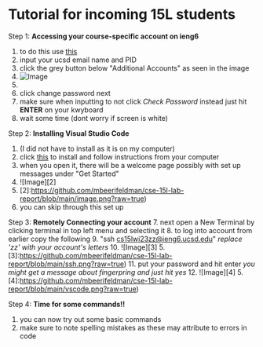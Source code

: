  # **Tutorial for incoming 15L students**

Step 1: **Accessing your course-specific account on ieng6**
1. to do this use [this](https://sdacs.ucsd.edu/~icc/index.php)
2. input your ucsd email name and PID
3. click the grey button below "Additional Accounts" as seen in the image 
4. ![Image][1]
5. [1]:https://github.com/mbeerifeldman/cse-15l-lab-report/blob/main/Screen%20Shot%202023-01-12%20at%206.57.21%20PM.png?raw=true
6. click change password next
7. make sure when inputting to not click *Check Password* instead just hit **ENTER** on your kwyboard 
8.  wait some time (dont worry if screen is white) 

Step 2: **Installing Visual Studio Code**
1. (I did not have to install as it is on my computer)
2. click [this](https://code.visualstudio.com/) to install and follow instructions from your computer
3. when you open it, there will be a welcome page possibly with set up messages under "Get Started"  
4. ![Image][2]
5. [2]:https://github.com/mbeerifeldman/cse-15l-lab-report/blob/main/image.png?raw=true)
5. you can skip through this set up

Step 3: **Remotely Connecting your account**
7. next open a New Terminal by clicking terminal in top left menu and selecting it
8. to log into account from earlier copy the following
9. "ssh cs15lwi23zz@ieng6.ucsd.edu" *replace 'zz' with your account's letters*
10. ![Image][3]
5. [3]:https://github.com/mbeerifeldman/cse-15l-lab-report/blob/main/ssh.png?raw=true)
11. put your password and hit enter *you might get a message about fingerpring and just hit yes*
12. ![Image][4]
5. [4]:https://github.com/mbeerifeldman/cse-15l-lab-report/blob/main/vscode.png?raw=true)

Step 4: **Time for some commands!!**
1. you can now try out some basic commands
2. make sure to note spelling mistakes as these may attribute to errors in code 
